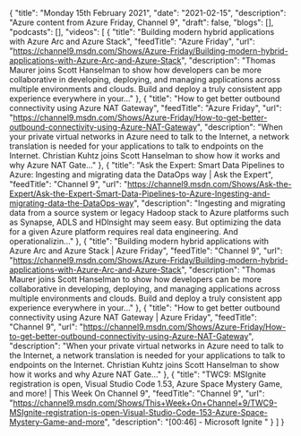 {
  "title": "Monday 15th February 2021",
  "date": "2021-02-15",
  "description": "Azure content from Azure Friday, Channel 9",
  "draft": false,
  "blogs": [],
  "podcasts": [],
  "videos": [
    {
      "title": "Building modern hybrid applications with Azure Arc and Azure Stack",
      "feedTitle": "Azure Friday",
      "url": "https://channel9.msdn.com/Shows/Azure-Friday/Building-modern-hybrid-applications-with-Azure-Arc-and-Azure-Stack",
      "description": "Thomas Maurer joins Scott Hanselman to show how developers can be more collaborative in developing, deploying, and managing applications across multiple environments and clouds. Build and deploy a truly consistent app experience everywhere in your..."
    },
    {
      "title": "How to get better outbound connectivity using Azure NAT Gateway",
      "feedTitle": "Azure Friday",
      "url": "https://channel9.msdn.com/Shows/Azure-Friday/How-to-get-better-outbound-connectivity-using-Azure-NAT-Gateway",
      "description": "When your private virtual networks in Azure need to talk to the Internet, a network translation is needed for your applications to talk to endpoints on the Internet. Christian Kuhtz joins Scott Hanselman to show how it works and why Azure NAT Gate..."
    },
    {
      "title": "Ask the Expert: Smart Data Pipelines to Azure: Ingesting and migrating data the DataOps way | Ask the Expert",
      "feedTitle": "Channel 9",
      "url": "https://channel9.msdn.com/Shows/Ask-the-Expert/Ask-the-Expert-Smart-Data-Pipelines-to-Azure-Ingesting-and-migrating-data-the-DataOps-way",
      "description": "Ingesting and migrating data from a source system or legacy Hadoop stack to Azure platforms such as Synapse, ADLS and HDInsight may seem easy. But optimizing the data for a given Azure platform requires real data engineering. And operationalizin..."
    },
    {
      "title": "Building modern hybrid applications with Azure Arc and Azure Stack | Azure Friday",
      "feedTitle": "Channel 9",
      "url": "https://channel9.msdn.com/Shows/Azure-Friday/Building-modern-hybrid-applications-with-Azure-Arc-and-Azure-Stack",
      "description": "Thomas Maurer joins Scott Hanselman to show how developers can be more collaborative in developing, deploying, and managing applications across multiple environments and clouds. Build and deploy a truly consistent app experience everywhere in your..."
    },
    {
      "title": "How to get better outbound connectivity using Azure NAT Gateway | Azure Friday",
      "feedTitle": "Channel 9",
      "url": "https://channel9.msdn.com/Shows/Azure-Friday/How-to-get-better-outbound-connectivity-using-Azure-NAT-Gateway",
      "description": "When your private virtual networks in Azure need to talk to the Internet, a network translation is needed for your applications to talk to endpoints on the Internet. Christian Kuhtz joins Scott Hanselman to show how it works and why Azure NAT Gate..."
    },
    {
      "title": "TWC9: MSIgnite registration is open, Visual Studio Code 1.53, Azure Space Mystery Game, and more! | This Week On Channel 9",
      "feedTitle": "Channel 9",
      "url": "https://channel9.msdn.com/Shows/This+Week+On+Channel+9/TWC9-MSIgnite-registration-is-open-Visual-Studio-Code-153-Azure-Space-Mystery-Game-and-more",
      "description": "[00:46] - Microsoft Ignite "
    }
  ]
}